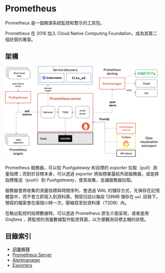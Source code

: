 # Prometheus

Prometheus 是一個開源系統監控和警示的工具包。

Prometheus 在 2016 加入 Cloud Native Computing Foundation，成為其第二個託管的專案。

## 架構

![](img/img-01.png)

Prometheus 服務器，可以從 *Pushgateway* 和目標的 *exporter* 拉取（pull）測量指標；而對於目標本身，可以透過 *exporter* 將指標暴露給外部服務器，或是將指標推送（push）到 *Pushgateway*，使其收集，並讓服務器拉取。

服務器會將收集的測量指標與時間序列，會透過 WAL 的儲存方式，先保存在記憶體當中，而不會立即寫入到資料庫。預寫日誌以每段 128MB 儲存在 `wal` 目錄下。預寫的檔案會在兩個小時一次，壓縮寫至到資料庫（TSDB）內。

在輸出監控的指標數據時，可以透過 Prometheus 原生介面呈現，或者是用 *Grafana*
，將監控的測量數據製作監控頁面，以方便觀測目標主機的狀態。

## 目錄索引

- [詞彙解釋](./glossary.md)
- [Prometheus Server](./server)
- [Alertmanager](./alertmanager)
- [Exporters](https://github.com/48763/prom-client-ex)